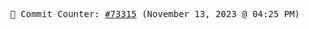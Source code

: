 <p align="center">
    <samp>
        📮 Commit Counter: <a href="https://github.com/Javascript-void0/Javascript-void0/commits/main">#73315</a> (November 13, 2023 @ 04:25 PM)
    </samp>
</p>
